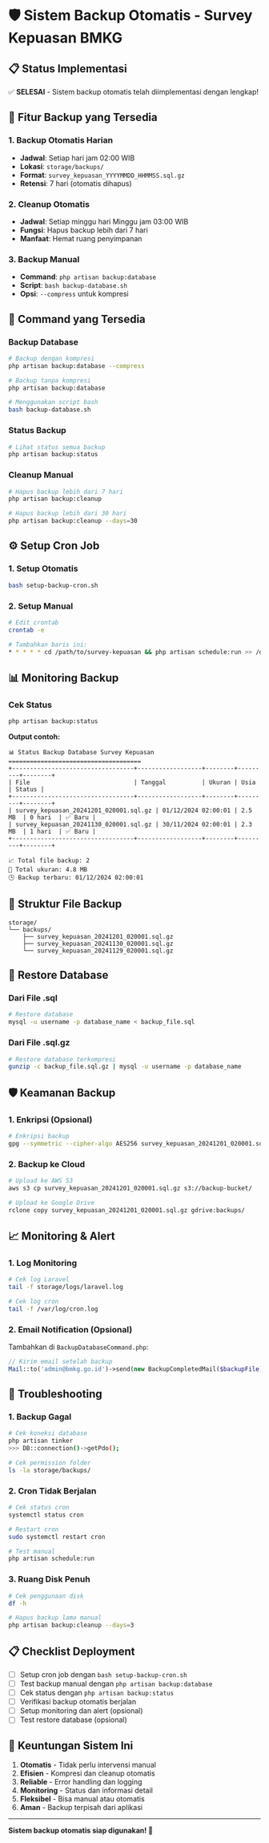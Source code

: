 # 🛡️ Sistem Backup Otomatis - Survey Kepuasan BMKG

## 📋 **Status Implementasi**

✅ **SELESAI** - Sistem backup otomatis telah diimplementasi dengan lengkap!

## 🚀 **Fitur Backup yang Tersedia**

### 1. **Backup Otomatis Harian**
- **Jadwal**: Setiap hari jam 02:00 WIB
- **Lokasi**: `storage/backups/`
- **Format**: `survey_kepuasan_YYYYMMDD_HHMMSS.sql.gz`
- **Retensi**: 7 hari (otomatis dihapus)

### 2. **Cleanup Otomatis**
- **Jadwal**: Setiap minggu hari Minggu jam 03:00 WIB
- **Fungsi**: Hapus backup lebih dari 7 hari
- **Manfaat**: Hemat ruang penyimpanan

### 3. **Backup Manual**
- **Command**: `php artisan backup:database`
- **Script**: `bash backup-database.sh`
- **Opsi**: `--compress` untuk kompresi

## 🔧 **Command yang Tersedia**

### **Backup Database**
```bash
# Backup dengan kompresi
php artisan backup:database --compress

# Backup tanpa kompresi
php artisan backup:database

# Menggunakan script bash
bash backup-database.sh
```

### **Status Backup**
```bash
# Lihat status semua backup
php artisan backup:status
```

### **Cleanup Manual**
```bash
# Hapus backup lebih dari 7 hari
php artisan backup:cleanup

# Hapus backup lebih dari 30 hari
php artisan backup:cleanup --days=30
```

## ⚙️ **Setup Cron Job**

### **1. Setup Otomatis**
```bash
bash setup-backup-cron.sh
```

### **2. Setup Manual**
```bash
# Edit crontab
crontab -e

# Tambahkan baris ini:
* * * * * cd /path/to/survey-kepuasan && php artisan schedule:run >> /dev/null 2>&1
```

## 📊 **Monitoring Backup**

### **Cek Status**
```bash
php artisan backup:status
```

**Output contoh:**
```
📊 Status Backup Database Survey Kepuasan
=====================================
+----------------------------------+------------------+--------+---------+--------+
| File                             | Tanggal          | Ukuran | Usia    | Status |
+----------------------------------+------------------+--------+---------+--------+
| survey_kepuasan_20241201_020001.sql.gz | 01/12/2024 02:00:01 | 2.5 MB  | 0 hari  | ✅ Baru |
| survey_kepuasan_20241130_020001.sql.gz | 30/11/2024 02:00:01 | 2.3 MB  | 1 hari  | ✅ Baru |
+----------------------------------+------------------+--------+---------+--------+

📈 Total file backup: 2
💾 Total ukuran: 4.8 MB
🕒 Backup terbaru: 01/12/2024 02:00:01
```

## 📁 **Struktur File Backup**

```
storage/
└── backups/
    ├── survey_kepuasan_20241201_020001.sql.gz
    ├── survey_kepuasan_20241130_020001.sql.gz
    └── survey_kepuasan_20241129_020001.sql.gz
```

## 🔄 **Restore Database**

### **Dari File .sql**
```bash
# Restore database
mysql -u username -p database_name < backup_file.sql
```

### **Dari File .sql.gz**
```bash
# Restore database terkompresi
gunzip -c backup_file.sql.gz | mysql -u username -p database_name
```

## 🛡️ **Keamanan Backup**

### **1. Enkripsi (Opsional)**
```bash
# Enkripsi backup
gpg --symmetric --cipher-algo AES256 survey_kepuasan_20241201_020001.sql.gz
```

### **2. Backup ke Cloud**
```bash
# Upload ke AWS S3
aws s3 cp survey_kepuasan_20241201_020001.sql.gz s3://backup-bucket/

# Upload ke Google Drive
rclone copy survey_kepuasan_20241201_020001.sql.gz gdrive:backups/
```

## 📈 **Monitoring & Alert**

### **1. Log Monitoring**
```bash
# Cek log Laravel
tail -f storage/logs/laravel.log

# Cek log cron
tail -f /var/log/cron.log
```

### **2. Email Notification (Opsional)**
Tambahkan di `BackupDatabaseCommand.php`:
```php
// Kirim email setelah backup
Mail::to('admin@bmkg.go.id')->send(new BackupCompletedMail($backupFile));
```

## 🚨 **Troubleshooting**

### **1. Backup Gagal**
```bash
# Cek koneksi database
php artisan tinker
>>> DB::connection()->getPdo();

# Cek permission folder
ls -la storage/backups/
```

### **2. Cron Tidak Berjalan**
```bash
# Cek status cron
systemctl status cron

# Restart cron
sudo systemctl restart cron

# Test manual
php artisan schedule:run
```

### **3. Ruang Disk Penuh**
```bash
# Cek penggunaan disk
df -h

# Hapus backup lama manual
php artisan backup:cleanup --days=3
```

## 📋 **Checklist Deployment**

- [ ] Setup cron job dengan `bash setup-backup-cron.sh`
- [ ] Test backup manual dengan `php artisan backup:database`
- [ ] Cek status dengan `php artisan backup:status`
- [ ] Verifikasi backup otomatis berjalan
- [ ] Setup monitoring dan alert (opsional)
- [ ] Test restore database (opsional)

## 🎯 **Keuntungan Sistem Ini**

1. **Otomatis** - Tidak perlu intervensi manual
2. **Efisien** - Kompresi dan cleanup otomatis
3. **Reliable** - Error handling dan logging
4. **Monitoring** - Status dan informasi detail
5. **Fleksibel** - Bisa manual atau otomatis
6. **Aman** - Backup terpisah dari aplikasi

---

**Sistem backup otomatis siap digunakan! 🚀**
